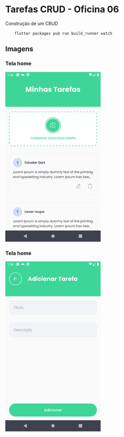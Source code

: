 #  Tarefas CRUD  - Oficina 06

Construção de um CRUD

```shell
    flutter packages pub run build_runner watch
```

## Imagens
### Tela home
<img src="doc/print1.png" width="300"> 

### Tela home
<img src="doc/print2.png" width="300"> 

